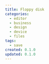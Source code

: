 ```yaml
---
title: Floppy disk
categories:
  - editor
  - business
  - design
  - device
  - files
tags:
  - save
created: 0.1.0
updated: 0.1.0
---
```

